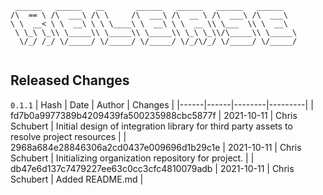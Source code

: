 ```
 ______   ______   __       ______   ______   ______   ______    
/\  == \ /\  ___\ /\ \     /\  ___\ /\  __ \ /\  ___\ /\  ___\   
\ \  __< \ \  __\ \ \ \____\ \  __\ \ \  __ \\ \___  \\ \  __\   
 \ \_\ \_\\ \_____\\ \_____\\ \_____\\ \_\ \_\\/\_____\\ \_____\ 
  \/_/ /_/ \/_____/ \/_____/ \/_____/ \/_/\/_/ \/_____/ \/_____/ 
                                                                 
```


## Released Changes

`0.1.1`
| Hash | Date | Author | Changes |
|------|------|--------|---------|
| fd7b0a9977389b4209439fa500235988cbc5877f | 2021-10-11 | Chris Schubert | Initial design of integration library for third party assets to resolve project resources |
| 2968a684e28846306a2cd0437e009696d1b29c1e | 2021-10-11 | Chris Schubert | Initializing organization repository for project. |
| db47e6d137c7479227ee63c0cc3cfc4810079adb | 2021-10-11 | Chris Schubert | Added README.md |

